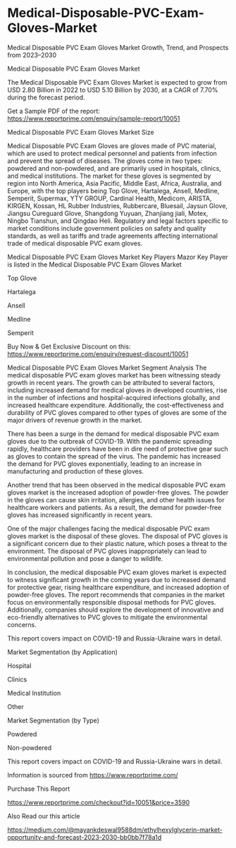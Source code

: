 # Medical-Disposable-PVC-Exam-Gloves-Market
Medical Disposable PVC Exam Gloves Market Growth, Trend, and Prospects from 2023–2030

Medical Disposable PVC Exam Gloves Market

The Medical Disposable PVC Exam Gloves Market is expected to grow from USD 2.80 Billion in 2022 to USD 5.10 Billion by 2030, at a CAGR of 7.70% during the forecast period.

Get a Sample PDF of the report: https://www.reportprime.com/enquiry/sample-report/10051

Medical Disposable PVC Exam Gloves Market Size

Medical Disposable PVC Exam Gloves are gloves made of PVC material, which are used to protect medical personnel and patients from infection and prevent the spread of diseases. The gloves come in two types: powdered and non-powdered, and are primarily used in hospitals, clinics, and medical institutions. The market for these gloves is segmented by region into North America, Asia Pacific, Middle East, Africa, Australia, and Europe, with the top players being Top Glove, Hartalega, Ansell, Medline, Semperit, Supermax, YTY GROUP, Cardinal Health, Medicom, ARISTA, KIRGEN, Kossan, HL Rubber Industries, Rubbercare, Bluesail, Jaysun Glove, Jiangsu Cureguard Glove, Shangdong Yuyuan, Zhanjiang jiali, Motex, Ningbo Tianshun, and Qingdao Heli. Regulatory and legal factors specific to market conditions include government policies on safety and quality standards, as well as tariffs and trade agreements affecting international trade of medical disposable PVC exam gloves.

Medical Disposable PVC Exam Gloves Market Key Players
Mazor Key Player is listed in the Medical Disposable PVC Exam Gloves Market

Top Glove

Hartalega

Ansell

Medline

Semperit

Buy Now & Get Exclusive Discount on this: https://www.reportprime.com/enquiry/request-discount/10051

Medical Disposable PVC Exam Gloves Market Segment Analysis
The medical disposable PVC exam gloves market has been witnessing steady growth in recent years. The growth can be attributed to several factors, including increased demand for medical gloves in developed countries, rise in the number of infections and hospital-acquired infections globally, and increased healthcare expenditure. Additionally, the cost-effectiveness and durability of PVC gloves compared to other types of gloves are some of the major drivers of revenue growth in the market.

There has been a surge in the demand for medical disposable PVC exam gloves due to the outbreak of COVID-19. With the pandemic spreading rapidly, healthcare providers have been in dire need of protective gear such as gloves to contain the spread of the virus. The pandemic has increased the demand for PVC gloves exponentially, leading to an increase in manufacturing and production of these gloves.

Another trend that has been observed in the medical disposable PVC exam gloves market is the increased adoption of powder-free gloves. The powder in the gloves can cause skin irritation, allergies, and other health issues for healthcare workers and patients. As a result, the demand for powder-free gloves has increased significantly in recent years.

One of the major challenges facing the medical disposable PVC exam gloves market is the disposal of these gloves. The disposal of PVC gloves is a significant concern due to their plastic nature, which poses a threat to the environment. The disposal of PVC gloves inappropriately can lead to environmental pollution and pose a danger to wildlife.

In conclusion, the medical disposable PVC exam gloves market is expected to witness significant growth in the coming years due to increased demand for protective gear, rising healthcare expenditure, and increased adoption of powder-free gloves. The report recommends that companies in the market focus on environmentally responsible disposal methods for PVC gloves. Additionally, companies should explore the development of innovative and eco-friendly alternatives to PVC gloves to mitigate the environmental concerns.

This report covers impact on COVID-19 and Russia-Ukraine wars in detail.

Market Segmentation (by Application)

Hospital

Clinics

Medical Institution

Other

Market Segmentation (by Type)

Powdered

Non-powdered

This report covers impact on COVID-19 and Russia-Ukraine wars in detail.

Information is sourced from https://www.reportprime.com/

Purchase This Report

https://www.reportprime.com/checkout?id=10051&price=3590

Also Read our this article

https://medium.com/@mayankdeswal9588dm/ethylhexylglycerin-market-opportunity-and-forecast-2023-2030-bb0bb7f78a1d
